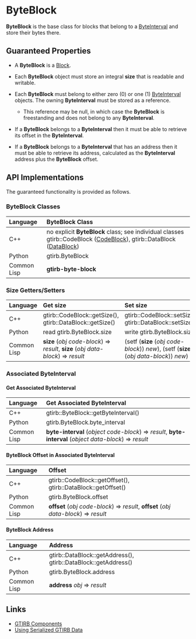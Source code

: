 ByteBlock
====================

**ByteBlock** is the base class for blocks that belong to a
[ByteInterval](ByteInterval.md) and store their bytes there.


Guaranteed Properties
---------------------

- A **ByteBlock** is a [Block](Block.md).

- Each **ByteBlock** object must store an integral **size** that is
  readable and writable.

- Each **ByteBlock** must belong to either zero (0) or one (1)
  [ByteInterval](ByteInterval.md) objects. The owning **ByteInterval**
  must be stored as a reference.
  - This reference may be null, in which case the **ByteBlock** is
    freestanding and does not belong to any **ByteInterval**.

- If a **ByteBlock** belongs to a **ByteInterval** then it must be
  able to retrieve its offset in the **ByteInterval**.

- If a **ByteBlock** belongs to a **ByteInterval** that has an address
  then it must be able to retrieve its address, calculated as the
  **ByteInterval** address plus the **ByteBlock** offset.


API Implementations
--------------------

The guaranteed functionality is provided as follows.

### ByteBlock Classes

| Language    | ByteBlock Class |
|:------------|:----------------|
| C++         | no explicit **ByteBlock** class; see individual classes gtirb::CodeBlock ([CodeBlock](CodeBlock.md)), gtirb::DataBlock ([DataBlock](DataBlock.md)) |
| Python      | gtirb.ByteBlock    |
| Common Lisp | **gtirb-byte-block** |



### Size Getters/Setters

| Language    | Get size                  | Set size                  |
|:------------|:--------------------------|:--------------------------|
| C++         | gtirb::CodeBlock::getSize(), gtirb::DataBlock::getSize() | gtirb::CodeBlock::setSize(), gtirb::DataBlock::setSize() |
| Python      | read gtirb.ByteBlock.size   | write gtirb.ByteBlock.size  |
| Common Lisp | **size** (*obj* *code-block*) => *result*, **size** (*obj* *data-block*) => *result* | (setf (**size** (*obj* *code-block*)) *new*), (setf (**size** (*obj* *data-block*)) *new*) |


### Associated ByteInterval

#### Get Associated ByteInterval

| Language    | Get Associated ByteInterval         |
|:------------|:------------------------------------|
| C++         | gtirb::ByteBlock::getByteInterval() |
| Python      | gtirb.ByteBlock.byte_interval       |
| Common Lisp | **byte-interval** (*object* *code-block*) => *result*,  **byte-interval** (*object* *data-block*) => *result* |


#### ByteBlock Offset in Associated ByteInterval

| Language    | Offset                              |
|:------------|:------------------------------------|
| C++         | gtirb::CodeBlock::getOffset(), gtirb::DataBlock::getOffset() |
| Python      | gtirb.ByteBlock.offset              |
| Common Lisp | **offset** (*obj* *code-block*) => *result*,  **offset** (*obj* *data-block*) => *result* |



#### ByteBlock Address

| Language    | Address                          |
|:------------|:---------------------------------|
| C++         | gtirb::DataBlock::getAddress(), gtirb::DataBlock::getAddress() |
| Python      | gtirb.ByteBlock.address          |
| Common Lisp | **address** *obj* => *result*    |


Links
--------------------

- [GTIRB Components](COMPONENTS.md)
- [Using Serialized GTIRB Data](../../PROTOBUF.md)

